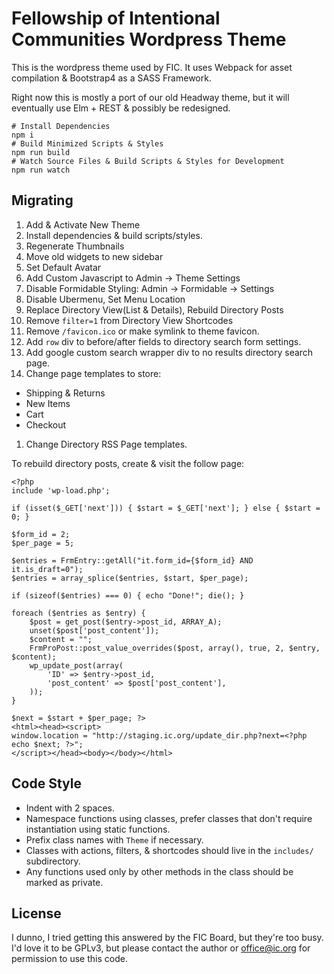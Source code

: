 # Fellowship of Intentional Communities Wordpress Theme

This is the wordpress theme used by FIC. It uses Webpack for asset compilation
& Bootstrap4 as a SASS Framework.

Right now this is mostly a port of our old Headway theme, but it will
eventually use Elm + REST & possibly be redesigned.

```
# Install Dependencies
npm i
# Build Minimized Scripts & Styles
npm run build
# Watch Source Files & Build Scripts & Styles for Development
npm run watch
```


## Migrating

1. Add & Activate New Theme
1. Install dependencies & build scripts/styles.
1. Regenerate Thumbnails
1. Move old widgets to new sidebar
1. Set Default Avatar
1. Add Custom Javascript to Admin -> Theme Settings
1. Disable Formidable Styling: Admin -> Formidable -> Settings
1. Disable Ubermenu, Set Menu Location
1. Replace Directory View(List & Details), Rebuild Directory Posts
1. Remove `filter=1` from Directory View Shortcodes
1. Remove `/favicon.ico` or make symlink to theme favicon.
1. Add `row` div to before/after fields to directory search form settings.
1. Add google custom search wrapper div to no results directory search page.
1. Change page templates to store:
  * Shipping & Returns
  * New Items
  * Cart
  * Checkout
1. Change Directory RSS Page templates.


To rebuild directory posts, create & visit the follow page:
```
<?php
include 'wp-load.php';

if (isset($_GET['next'])) { $start = $_GET['next']; } else { $start = 0; }

$form_id = 2;
$per_page = 5;

$entries = FrmEntry::getAll("it.form_id={$form_id} AND it.is_draft=0");
$entries = array_splice($entries, $start, $per_page);

if (sizeof($entries) === 0) { echo "Done!"; die(); }

foreach ($entries as $entry) {
    $post = get_post($entry->post_id, ARRAY_A);
    unset($post['post_content']);
    $content = "";
    FrmProPost::post_value_overrides($post, array(), true, 2, $entry, $content);
    wp_update_post(array(
        'ID' => $entry->post_id,
        'post_content' => $post['post_content'],
    ));
}

$next = $start + $per_page; ?>
<html><head><script>
window.location = "http://staging.ic.org/update_dir.php?next=<?php echo $next; ?>";
</script></head><body></body></html>
```

## Code Style

* Indent with 2 spaces.
* Namespace functions using classes, prefer classes that don't require
  instantiation using static functions.
* Prefix class names with `Theme` if necessary.
* Classes with actions, filters, & shortcodes should live in the `includes/`
  subdirectory.
* Any functions used only by other methods in the class should be marked as
  private.


## License

I dunno, I tried getting this answered by the FIC Board, but they're too busy.
I'd love it to be GPLv3, but please contact the author or office@ic.org for
permission to use this code.
